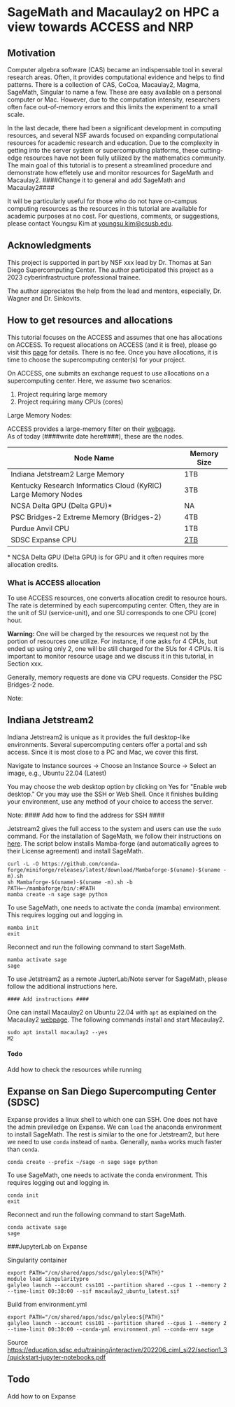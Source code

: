 # SageMath and Macaulay2 on HPC a view towards ACCESS and NRP

## Motivation

Computer algebra software (CAS) became an indispensable tool in several research areas. Often, it provides computational evidence and helps to find patterns. There is a collection of CAS, CoCoa, Macaulay2, Magma, SageMath, Singular to name a few. These are easy available on a personal computer or Mac. However, due to the computation intensity, researchers often face out-of-memory errors and this limits the experiment to a small scale. 

In the last decade, there had been a significant development in computing resources, and several NSF awards focused on expanding computational resources for academic research and education. 
Due to the complexity in getting into the server system or supercomputing platforms, these cutting-edge resources have not been fully utilized by the mathematics community. 
The main goal of this tutorial is to present a streamlined procedure and demonstrate how effetely use and monitor resources for SageMath and Macaulay2. 
####Change it to general and add SageMath and Macaulay2####

It will be particularly useful for those who do not have on-campus computing resources as the resources in this tutorial are available for academic purposes at no cost. For questions, comments, or suggestions, please contact Youngsu Kim at youngsu.kim@csusb.edu. 

## Acknowledgments

This project is supported in part by NSF xxx lead by Dr. Thomas at San Diego Supercomputing Center. The author participated this project as a 2023 cyberinfrastructure professional trainee. 

The author appreciates the help from the lead and mentors, especially, Dr. Wagner and Dr. Sinkovits. 

## How to get resources and allocations

This tutorial focuses on the ACCESS and assumes that one has allocations on ACCESS. To request allocations on ACCESS (and it is free), please go visit this [page](https://allocations.access-ci.org/prepare-requests-overview#comparison-table) for details. There is no fee. Once you have allocations, it is time to choose the supercomputing center(s) for your project.

On ACCESS, one submits an exchange request to use allocations on a supercomputing center. Here, we assume two scenarios:

1. Project requiring large memory
2. Project requiring many CPUs (cores)

Large Memory Nodes:

ACCESS provides a large-memory filter on their [webpage](https://allocations.access-ci.org/resources).  
As of today (####write date here####), these are the nodes. 

|Node Name|Memory Size|
|--|--|
Indiana Jetstream2 Large Memory | 1TB
Kentucky Research Informatics Cloud (KyRIC) Large Memory Nodes | 3TB
NCSA Delta GPU (Delta GPU)* | NA
PSC Bridges-2 Extreme Memory (Bridges-2) | 4TB
Purdue Anvil CPU | 1TB
SDSC Expanse CPU | [2TB](https://www.sdsc.edu/support/user_guides/expanse.html#charging)

\* NCSA Delta GPU (Delta GPU) is for GPU and it often requires more allocation credits.

### What is ACCESS allocation 

To use ACCESS resources, one converts allocation credit to resource hours. The rate is determined by each supercomputing center. Often, they are in the unit of SU (service-unit), and one SU corresponds to one CPU (core) hour. 

**Warning:** One will be charged by the resources we request not by the portion of resources one utilize. For instance, if one asks for 4 CPUs, but ended up using only 2, one will be still charged for the SUs for 4 CPUs. It is important to monitor resource usage and we discuss it in this tutorial, in Section xxx.

Generally, memory requests are done via CPU requests. Consider the PSC Bridges-2 node. 

Note: 

## Indiana Jetstream2

Indiana Jetstream2 is unique as it provides the full desktop-like environments. Several supercomputing centers offer a portal and ssh access. Since it is most close to a PC and Mac, we cover this first. 

Navigate to Instance sources -> Choose an Instance Source -> Select an image, e.g., Ubuntu 22.04 (Latest)

You may choose the web desktop option by clicking on Yes for "Enable web desktop." Or you may use the SSH or Web Shell. Once it finishes building your environment, use any method of your choice to access the server.

Note: #### Add how to find the address for SSH ####

Jetstream2 gives the full access to the system and users can use the `sudo` command. For the installation of SageMath, we follow their instructions on [here](https://doc.sagemath.org/html/en/installation/conda.html). The script below installs Mamba-forge (and automatically agrees to their License agreement) and install SageMath. 

``` shell
curl -L -O https://github.com/conda-forge/miniforge/releases/latest/download/Mambaforge-$(uname)-$(uname -m).sh
sh Mambaforge-$(uname)-$(uname -m).sh -b
PATH=~/mambaforge/bin/:#PATH
mamba create -n sage sage python
```

To use SageMath, one needs to activate the conda (mamba) environment. This requires logging out and logging in.

```
mamba init
exit
```

Reconnect and run the following command to start SageMath.

```
mamba activate sage
sage
```

To use Jetstream2 as a remote JupterLab/Note server for SageMath, please follow the additional instructions here. 

    #### Add instructions ####

One can install Macaulay2 on Ubuntu 22.04 with `apt` as explained on the Macaulay2 [webpage](https://macaulay2.com/Downloads/GNU-Linux/Ubuntu/index.html). The following commands install and start Macaulay2. 

```
sudo apt install macaulay2 --yes
M2
```

#### Todo

Add how to check the resources while running

## Expanse on San Diego Supercomputing Center (SDSC)

Expanse provides a linux shell to which one can SSH. One does not have the admin previledge on Expanse. We can `load` the anaconda environment to install SageMath. The rest is similar to the one for Jetstream2, but here we need to use `conda` instead of `mamba`. Generally, `mamba` works much faster than `conda`.

``` shell
conda create --prefix ~/sage -n sage sage python
```

To use SageMath, one needs to activate the conda environment. This requires logging out and logging in.

```
conda init
exit
```

Reconnect and run the following command to start SageMath.

```
conda activate sage
sage
```


<!-- 
## How to use SageMath on HPCs

## How to use Macaulay2 on HPCs -->

###JupyterLab on Expanse

Singularity container

```
export PATH="/cm/shared/apps/sdsc/galyleo:${PATH}"
module load singularitypro
galyleo launch --account css101 --partition shared --cpus 1 --memory 2 --time-limit 00:30:00 --sif macaulay2_ubuntu_latest.sif 
```

Build from environment.yml 

```
export PATH="/cm/shared/apps/sdsc/galyleo:${PATH}"
galyleo launch --account css101 --partition shared --cpus 1 --memory 2 --time-limit 00:30:00 --conda-yml environment.yml --conda-env sage
```

Source https://education.sdsc.edu/training/interactive/202206_ciml_si22/section1_3/quickstart-jupyter-notebooks.pdf

## Todo 
<!-- 
Share: GitHub user name - sinkovit -->

Add how to on Expanse 